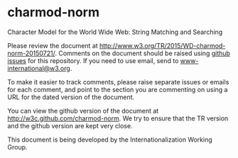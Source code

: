 # charmod-norm
Character Model for the World Wide Web: String Matching and Searching

Please review the document at http://www.w3.org/TR/2015/WD-charmod-norm-20150721/.  Comments on the document should be raised using [github issues](https://github.com/w3c/charmod-norm/issues) for this repository.  If you need to use email, send to www-international@w3.org. 

To make it easier to track comments, please raise separate issues or emails for each comment, and point to the section you are commenting on  using a URL for the dated version of the document.

You can view the github version of the document at http://w3c.github.com/charmod-norm. We try to ensure that the TR version and the github version are kept very close.

This document is being developed by the Internationalization Working Group.